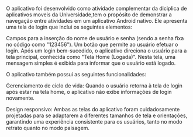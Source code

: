 O aplicativo foi desenvolvido como atividade complementar da diciplica de aplicativos moveis da Universidade,tem o propósito de demonstrar a navegação entre atividades em um aplicativo Android nativo. Ele apresenta uma tela de login que inclui os seguintes elementos:

Campos para a inserção do nome de usuário e senha (sendo a senha fixa no código como "123456").
Um botão que permite ao usuário efetuar o login.
Após um login bem-sucedido, o aplicativo direciona o usuário para a tela principal, conhecida como "Tela Home (Logada)". Nesta tela, uma mensagem simples é exibida para informar que o usuário está logado.

O aplicativo também possui as seguintes funcionalidades:

Gerenciamento de ciclo de vida: Quando o usuário retorna à tela de login após estar na tela home, o aplicativo não exibe informações de login novamente.

Design responsivo: Ambas as telas do aplicativo foram cuidadosamente projetadas para se adaptarem a diferentes tamanhos de tela e orientações, garantindo uma experiência consistente para os usuários, tanto no modo retrato quanto no modo paisagem.
